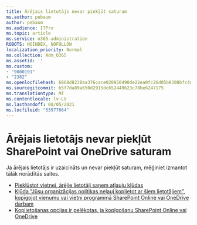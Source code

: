 ```yaml
---
title: Ārējais lietotājs nevar piekļūt saturam
ms.author: pebaum
author: pebaum
ms.audience: ITPro
ms.topic: article
ms.service: o365-administration
ROBOTS: NOINDEX, NOFOLLOW
localization_priority: Normal
ms.collection: Adm_O365
ms.assetid: ''
ms.custom:
- "9000191"
- "2382"
ms.openlocfilehash: 6868d8238aa376cace020950490de22ea0fc26d05b8308bfc4d9e5f1fc992bf2
ms.sourcegitcommit: b5f7da89a650d2915dc652449623c78be6247175
ms.translationtype: MT
ms.contentlocale: lv-LV
ms.lasthandoff: 08/05/2021
ms.locfileid: "53977664"
---
```

# <a name="external-user-cannot-access-sharepoint-or-onedrive-content"></a>Ārējais lietotājs nevar piekļūt SharePoint vai OneDrive saturam

Ja ārējais lietotājs ir uzaicināts un nevar piekļūt saturam, mēģiniet izmantot tālāk norādītās saites.

- [Piekļūstot vietnei, ārējie lietotāji saņem atļauju kļūdas](https://docs.microsoft.com/sharepoint/support/administration/access-denied-or-need-permission-error-sharepoint-online-or-onedrive-for-business)
- [Kļūda "Jūsu organizācijas politikas neļauj koplietot ar šiem lietotājiem", kopīgojot vienumu vai vietni programmā SharePoint Online vai OneDrive darbam](https://docs.microsoft.com/sharepoint/support/administration/organization-policies-do-not-allow-you-to-share-with-users-error)
- [Koplietošanas opcijas ir pelēkotas, ja kopīgošanu SharePoint Online vai OneDrive](https://docs.microsoft.com/sharepoint/support/administration/sharing-options-grayed-out-when-sharing-from-sharepoint-online-or-onedrive)
